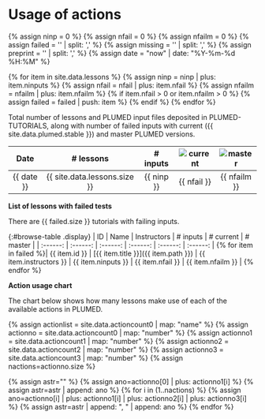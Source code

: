 # Usage of actions

{% assign ninp   = 0 %}
{% assign nfail  = 0 %}
{% assign nfailm = 0 %}
{% assign failed = ''  | split: ',' %}
{% assign missing = '' | split: ',' %}
{% assign preprint = '' | split: ',' %}
{% assign date = "now" | date: "%Y-%m-%d %H:%M" %}

{% for item in site.data.lessons %}
   {% assign ninp   = ninp   | plus: item.ninputs %} 
   {% assign nfail  = nfail  | plus: item.nfail %}
   {% assign nfailm = nfailm | plus: item.nfailm %}
   {% if item.nfail > 0 or item.nfailm > 0 %}
     {% assign failed = failed | push: item %}
   {% endif %}
{% endfor %}

Total number of lessons and PLUMED input files deposited in PLUMED-TUTORIALS, along with number of failed inputs 
with current ({{ site.data.plumed.stable }}) and master PLUMED versions.

|   Date   |  # lessons | # inputs | ![current](https://img.shields.io/badge/current-failed-red.svg) | ![master](https://img.shields.io/badge/master-failed-red.svg) |
| :------: |  :------:  |  :------:  | :------:  | :------:  |
|  {{ date }} | {{ site.data.lessons.size }} | {{ ninp }} | {{ nfail }} | {{ nfailm }} |

__List of lessons with failed tests__

There are {{ failed.size }} tutorials with failing inputs.

{:#browse-table .display}
| ID | Name | Instructors | # inputs | # current | # master |
| :------: |  :------:  |  :------: | :------: | :------:  | :------: |
{% for item in failed %}| {{ item.id }} | [{{ item.title }}]({{ item.path }}) | {{ item.instructors }} | {{ item.ninputs }} | {{ item.nfail }} | {{ item.nfailm }} |
{% endfor %}

__Action usage chart__

The chart below shows how many lessons make use of each of the available actions in PLUMED.

{% assign actionlist = site.data.actioncount0 | map: "name" %}
{% assign actionno = site.data.actioncount0 | map: "number" %}
{% assign actionno1 = site.data.actioncount1 | map: "number" %}
{% assign actionno2 = site.data.actioncount2 | map: "number" %}
{% assign actionno3 = site.data.actioncount3 | map: "number" %}
{% assign nactions=actionno.size %}

{% assign astr="" %}
{% assign ano=actionno[0] | plus: actionno1[i] %}
{% assign astr=astr | append: ano %}
{% for i in (1..nactions) %}
   {% assign ano=actionno[i] | plus: actionno1[i] | plus: actionno2[i] | plus: actionno3[i] %}
   {% assign astr=astr | append: ", " | append: ano %}
{% endfor %}


<canvas id="myChart" style="width:100%;"></canvas>

<script>
var xValues = [ {{ actionlist | join: '", "' | prepend: '"' | append: '"' }} ];
var yValues = [ {{ astr }} ];
// do sorting in descending order based on yValues
//1) combine the arrays:
var list = [];
for (var j = 0; j < xValues.length; j++) 
    list.push({'x': xValues[j], 'y': yValues[j]});
//2) sort:
list.sort(function(a, b) {
    return ((a.y > b.y) ? -1 : ((a.y == b.y) ? 0 : 1));
});
//3) separate them back out:
for (var k = 0; k < list.length; k++) {
    xValues[k] = list[k].x;
    yValues[k] = list[k].y;
} 
var barColors = "green";

new Chart("myChart", {
  type: "horizontalBar",
  data: {
    labels: xValues,
    datasets: [{
      backgroundColor: barColors,
      data: yValues
    }]
  },
  options: {
    maintainAspectRatio: false,
    legend: {display: false},
    title: {
      display: true,
      text: "Number of lessons using this action"
    }
  }
});
</script>
